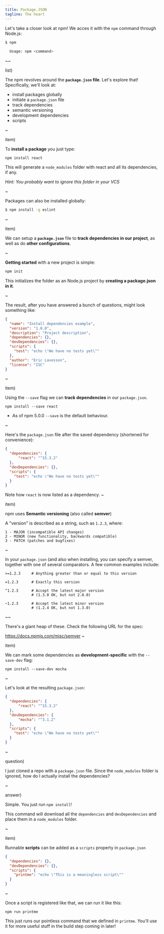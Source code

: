 ```yaml
---
title: Package.JSON
tagline: The heart
---
```


Let's take a closer look at npm! We acces it with the `npm` command through Node.js:

```bash
$ npm
  
  Usage: npm <command>
```

~~

list)

The npm revolves around the **`package.json` file**. Let's explore that! Specifically, we'll look at:

* install packages globally
* initiate a `package.json` file
* track dependencies
* semantic versioning
* development dependencies
* scripts

~

item)

To **install a package** you just type:

```
npm install react
```

This will generate a `node_modules` folder with react and all its
dependencies, if any.

*Hint: You probably want to ignore this folder in your VCS*

~

Packages can also be installed globally:

```bash
$ npm install -g eslint
```

~

item)

We can setup a **`package.json`** file to **track dependencies in our project**, as well as do **other configurations**.

~

**Getting started** with a new project is simple:

```bash
npm init
```

This initializes the folder as an Node.js project by **creating a package.json in it**.

~

The result, after you have answered a bunch of questions, might look something like:

```json
{
  "name": "Install dependencies example",
  "version": "1.0.0",
  "description": "Project description",
  "dependencies": {},
  "devDependencies": {},
  "scripts": {
    "test": "echo \"We have no tests yet\""
  },
  "author": "Eric Lavesson",
  "license": "ISC"
}
```

~

item)

Using the `--save` flag we can **track dependencies** in our `package.json`.

```
npm install --save react
```

- As of npm 5.0.0 `--save` is the default behaviour.

~

Here's the `package.json` file after the saved dependency (shortened for convenience):

```json
{
  "dependencies": {
      "react": "^15.3.2"
  },
  "devDependencies": {},
  "scripts": {
    "test": "echo \"We have no tests yet\""
  }
}
```

Note how `react` is now listed as a dependency.
~

item)

npm uses **Semantic versioning** (also called **semver**)

A "version" is described as a string, such as `1.2.3`, where:

```
1 - MAJOR (incompatible API changes)
2 - MINOR (new functionality, backwards compatible) 
3 - PATCH (patches and bugfixes)
```

~

In your `package.json` (and also when installing, you can specify a
semver, together with one of several comparators. A few common examples
include:

```
>=1.2.3     # Anything greater than or equal to this version

=1.2.3      # Exactly this version

^1.2.3      # Accept the latest major version
            # (1.3.0 OK, but not 2.0.0)

~1.2.3      # Accept the latest minor version
            # (1.2.4 OK, but not 1.3.0)
```

~~

There's a giant heap of these. Check the following URL for the spec:

https://docs.npmjs.com/misc/semver
~

item)

We can mark some dependencies as **development-specific** with the `--save-dev` flag:

```
npm install --save-dev mocha
```

~

Let's look at the resulting `package.json`:

```json
{
  "dependencies": {
      "react": "^15.3.2"
  },
  "devDependencies": {
      "mocha": "^3.1.2"
  },
  "scripts": {
    "test": "echo \"We have no tests yet\""
  }
}
```
~

question)

I just cloned a repo with a `package.json` file. Since the `node_modules` folder is ignored, how do I actually install the dependencies?

~

answer)

Simple. You just run `npm install`!

This command will download all the `dependencies` and `devDependencies` and place them in a `node_modules` folder.


~

item)

Runnable **scripts** can be added as a `scripts` property in `package.json`

```json
{
  "dependencies": {},
  "devDependencies": {},
  "scripts": {
    "printme": "echo \"This is a meaningless script\""
  }
}
```

~

Once a script is registered like that, we can run it like this:

```
npm run printme
```

This just runs our pointless command that we defined in `printme`. You'll use it for more useful stuff in the build step coming in later!

